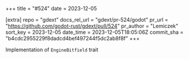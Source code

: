 +++
title = "#524"
date = 2023-12-05

[extra]
repo = "gdext"
docs_rel_url = "gdext/pr-524/godot"
pr_url = "https://github.com/godot-rust/gdext/pull/524"
pr_author = "Lemiczek"
sort_key = 2023-12-05
date_time = 2023-12-05T18:05:06Z
commit_sha = "b4cdc2955229f8dadcd4bef497244f5dc2ab8f8f"
+++

Implementation of `EngineBitfield` trait
